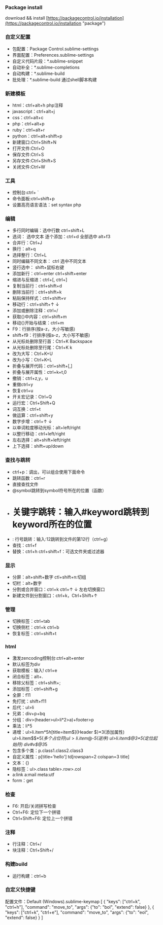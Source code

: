 ### Package install ###
download && install [https://packagecontrol.io/installation](https://packagecontrol.io/installation "package")
### 自定义配置 ###
- 包配置：Package Control.sublime-settings
- 界面配置：Preferences.sublime-settings
- 自定义代码片段：*.sublime-snippet
- 自动补全：*.sublime-completions
- 自动构建：*.sublime-build
- 批处理：*.sublime-build 通过shell脚本构建
### 新建模板 ###
- html：ctrl+alt+h php注释
- javascript：ctrl+alt+j
- css：ctrl+alt+c
- php：ctrl+alt+p
- ruby：ctrl+alt+r
- python：ctrl+alt+shift+p
- 新建窗口:Ctrl+Shift+N
- 打开文件:Ctrl+O
- 保存文件:Ctrl+S
- 另存文件:Ctrl+Shift+S
- 关闭文件:Ctrl+W
### 工具
- 控制台:ctrl+ `
- 命令面板:ctrl+shift+p
- 设置高亮语言语法：set syntax php

###  编辑
- 多行同时编辑：选中行数  ctrl+shift+L
- 选词： 选中文本  逐个添加：ctrl+d 全部选中 alt+f3
- 合并行：Ctrl+J
- 换行：alt+q
- 选择整行：Ctrl+L
- 同时编辑不同文本： ctrl 选中不同文本
- 竖行选中： shift+鼠标右键
- 添加新行：ctrl+enter  ctrl+shift+enter
- 缩进与反缩进：ctrl+[, ctrl+]
- 复制当前行：ctrl+shift+d
- 删除当前行：ctrl+shift+k
- 粘贴保持样式：ctrl+shift+v
- 移动行：ctrl+shift+↑ ↓
- 添加或删除注释：ctrl+/
- 获取{}中内容：ctrl+shift+m
- 移动{}开始与结束：ctrl+m
- F9：行排序(按a-z，大小写敏感)
- shift+f9：行排序(按a-z，大小写不敏感)
- 从光标处删除至行首：Ctrl+K Backspace
- 从光标处删除至行尾：Ctrl+K k
- 改为大写：Ctrl+K+U
- 改为小写：Ctrl+K+L
- 折叠与展开代码：ctrl+shift+[,]
- 折叠与展开属性：ctrl+k+t,0
- 撤销：ctrl+z,y，u
- 重做ctrl+y
- 恢复ctrl+u
- 开关宏记录：Ctrl+Q
- 运行宏：Ctrl+Shift+Q
- 词互换：ctrl+t
- 做运算：ctrl+shift+y
- 数字步增：ctrl+↑ ↓
- 以单词粒度移动光标：alt+left/right
- 以整行移动：ctrl+left/right
- 左右选择：alt+shift+left/right
- 上下选择：shift+up/down

###  查找与跳转
- ctrl+p：调出，可以组合使用下面命令
- 跳转函数：ctrl+r
- 直接查找文件
- @symbol跳转到symbol符号所在的位置（函数）
- # 关键字跳转：输入#keyword跳转到keyword所在的位置
- : 行号跳转：输入:12跳转到文件的第12行（ctrl+g）
- 查找：ctrl+f
- 替换：ctrl+h ctrl+shift+f：可选文件夹或过滤器

### 显示 ###
- 分屏：alt+shift+数字 ctl+shift+n:切组
- 切栏：alt+数字
- 分割或合并窗口：ctrl+k ctrl+↑ ↓   左右切换窗口
- 新建文件到分割窗口：ctrl+k，Ctrl+Shift+↑
### 管理
- 切换标签：ctrl+tab
- 切换侧栏：ctrl+k ctrl+b
- 恢复标签：ctrl+shift+t


### html ###
- 激发zencoding控制台:ctrl+alt+enter
- 默认标签为div
- 获取模板：输入! ctrl+e
- 闭合标签：alt+.
- 移除父标签：ctrl+shift+;
- 添加标签：ctrl+shift+g
- 全屏：f11
- 免打扰：shift+f11
- 后代：ul>li
- 兄弟：div+p+bq
- 分组：div>(header>ul>li*2>a)+footer>p
- 乘法：li*5
- 递增：ul>li.item$*5  h$[title=item$]{Header $}*3(添加属性)  ul>li.item$$$*5(多个占位符) ul>li.item$@-*5(逆序) ul>li.item$@3*5(定位起始符) div#v$@3*5
- 包含多个类：p.class1.class2.class3
- 自定义属性：p[title='hello'] td[rowspan=2 colspan=3 title]
- 文本：{}
- 隐标签：ul>.class   table>.row>.col
- a:link a:mail meta:utf
- form：get
### 检查 ###
- F6: 开启/关闭拼写检查
- Ctrl+F6: 定位下一个拼错
- Ctrl+Shift+F6: 定位上一个拼错

### 注释 ###
- 行注释：Ctrl+/
- 块注释：Ctrl+Shift+/
### 构建build ###
- 运行构建：ctrl+b
### 自定义快捷键 ###
配置文件：Default (Windows).sublime-keymap
	[
	    { "keys": ["ctrl+k", "ctrl+h"], "command": "move_to", "args": {"to": "bol", "extend": false} },
	    { "keys": ["ctrl+k", "ctrl+e"], "command": "move_to", "args": {"to": "eol", "extend": false} }
	]
